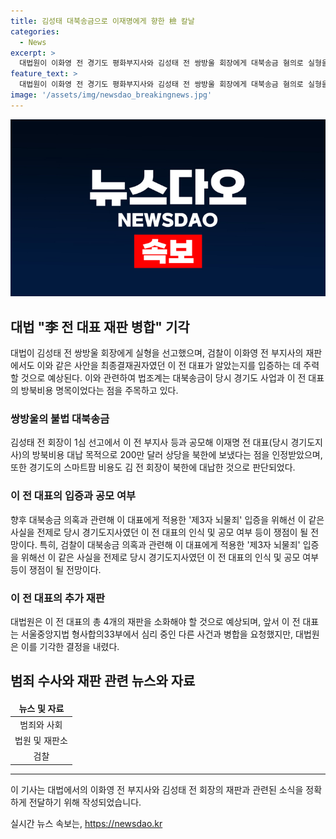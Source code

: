 ```yaml
---
title: 김성태 대북송금으로 이재명에게 향한 檢 칼날
categories:
  - News
excerpt: >
  대법원이 이화영 전 경기도 평화부지사와 김성태 전 쌍방울 회장에게 대북송금 혐의로 실형을 선고했으며,  이들의 재판에서 북한에 보낸 돈이 경기도 스마트팜 사업과 이재명 전 대표의 방북비용 명목이라는 점을 인정했다. 검찰은 이 대표의 재판에서도 이와 관련된 사실을 입증하려 할 것으로 보이며, 대북송금 사건과 관련해 모든 피의자들의 유죄를 선고한 점이 주목을 받고 있다. 이 대표는 총 4개의 재판을 소화해야 하며, 대법원은 이 대표의 요청을 기각한 결정을 내렸다.
feature_text: >
  대법원이 이화영 전 경기도 평화부지사와 김성태 전 쌍방울 회장에게 대북송금 혐의로 실형을 선고했으며,  이들의 재판에서 북한에 보낸 돈이 경기도 스마트팜 사업과 이재명 전 대표의 방북비용 명목이라는 점을 인정했다. 검찰은 이 대표의 재판에서도 이와 관련된 사실을 입증하려 할 것으로 보이며, 대북송금 사건과 관련해 모든 피의자들의 유죄를 선고한 점이 주목을 받고 있다. 이 대표는 총 4개의 재판을 소화해야 하며, 대법원은 이 대표의 요청을 기각한 결정을 내렸다.
image: '/assets/img/newsdao_breakingnews.jpg'
---
```


<p><img src="/assets/img/newsdao_breakingnews.jpg" alt="implanttips 속보" /></p>

<h2 data-ke-size="size26">대법 "李 전 대표 재판 병합" 기각</h2>

<p data-ke-size="size16">대법이 김성태 전 쌍방울 회장에게 실형을 선고했으며, 검찰이 이화영 전 부지사의 재판에서도 이와 같은 사안을 최종결재권자였던 이 전 대표가 알았는지를 입증하는 데 주력할 것으로 예상된다. 이와 관련하여 법조계는 대북송금이 당시 경기도 사업과 이 전 대표의 방북비용 명목이었다는 점을 주목하고 있다.</p>

<h3>쌍방울의 불법 대북송금</h3>

<p data-ke-size="size16">김성태 전 회장이 1심 선고에서 이 전 부지사 등과 공모해 이재명 전 대표(당시 경기도지사)의 방북비용 대납 목적으로 200만 달러 상당을 북한에 보냈다는 점을 인정받았으며, 또한 경기도의 스마트팜 비용도 김 전 회장이 북한에 대납한 것으로 판단되었다.</p>

<h3>이 전 대표의 입증과 공모 여부</h3>

<p data-ke-size="size16">향후 대북송금 의혹과 관련해 이 대표에게 적용한 '제3자 뇌물죄' 입증을 위해선 이 같은 사실을 전제로 당시 경기도지사였던 이 전 대표의 인식 및 공모 여부 등이 쟁점이 될 전망이다. 특히, 검찰이 대북송금 의혹과 관련해 이 대표에게 적용한 '제3자 뇌물죄' 입증을 위해선 이 같은 사실을 전제로 당시 경기도지사였던 이 전 대표의 인식 및 공모 여부 등이 쟁점이 될 전망이다.</p>

<h3>이 전 대표의 추가 재판</h3>

<p data-ke-size="size16">대법원은 이 전 대표의 총 4개의 재판을 소화해야 할 것으로 예상되며, 앞서 이 전 대표는 서울중앙지법 형사합의33부에서 심리 중인 다른 사건과 병합을 요청했지만, 대법원은 이를 기각한 결정을 내렸다.</p>

<h2 data-ke-size="size26">범죄 수사와 재판 관련 뉴스와 자료</h2>

<table>
<thead>
<tr>
<td style="text-align: center; height: 17px;"><b>뉴스 및 자료</b></td>
</tr>
</thead>
<tbody>
<tr>
<td style="text-align: center; height: 17px;">범죄와 사회</td>
</tr>
<tr>
<td style="text-align: center; height: 17px;">법원 및 재판소</td>
</tr>
<tr>
<td style="text-align: center; height: 17px;">검찰</td>
</tr>
</tbody>
</table>

<hr>

<p data-ke-size="size16">이 기사는 대법에서의 이화영 전 부지사와 김성태 전 회장의 재판과 관련된 소식을 정확하게 전달하기 위해 작성되었습니다.</p>
실시간 뉴스 속보는, <a href="https://newsdao.kr" rel="dofollow">https://newsdao.kr</a>


